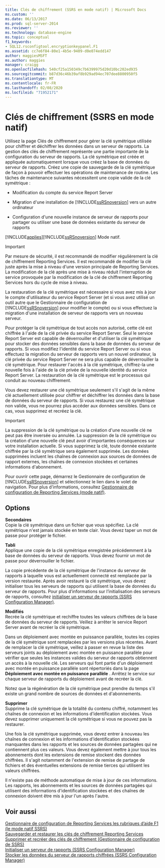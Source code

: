 ```yaml
---
title: Clés de chiffrement (SSRS en mode natif) | Microsoft Docs
ms.custom: ''
ms.date: 06/13/2017
ms.prod: sql-server-2014
ms.reviewer: ''
ms.technology: database-engine
ms.topic: conceptual
f1_keywords:
- SQL12.rsconfigtool.encryptionkeypanel.F1
ms.assetid: cc7e6f84-80e1-4b5e-9409-d0e074edd147
author: maggiesMSFT
ms.author: maggies
manager: craigg
ms.openlocfilehash: 540cf25a150349c7b6399975d20d10bc202ed935
ms.sourcegitcommit: b87d36c46b39af8b929ad94ec707dee8800950f5
ms.translationtype: MT
ms.contentlocale: fr-FR
ms.lasthandoff: 02/08/2020
ms.locfileid: "71952171"
---
```

# <a name="encryption-keys-ssrs-native-mode"></a>Clés de chiffrement (SSRS en mode natif)
  Utilisez la page Clés de chiffrement pour gérer la clé symétrique utilisée pour chiffrer et déchiffrer les données dans un serveur de rapports. La gestion des clés de chiffrement représente une partie importante de la configuration du serveur de rapports. La clé symétrique est créée et appliquée automatiquement lorsque vous créez la base de données du serveur de rapports. Créez une copie de sauvegarde de la clé symétrique de façon à pouvoir effectuer les opérations de maintenance de routine. Les tâches de maintenance suivantes nécessitent une copie valide de la clé symétrique :  
  
-   Modification du compte du service Report Server  
  
-   Migration d'une installation de [!INCLUDE[ssRSnoversion](../../includes/ssrsnoversion-md.md)] vers un autre ordinateur  
  
-   Configuration d'une nouvelle instance de serveur de rapports pour partager ou utiliser une base de données existante du serveur de rapports  
  
 [!INCLUDE[applies](../../includes/applies-md.md)][!INCLUDE[ssRSnoversion](../../includes/ssrsnoversion-md.md)] Mode natif.  
  
> [!IMPORTANT]  
>  Par mesure de sécurité, il est recommandé de modifier régulièrement la clé de chiffrement Reporting Services. Il est recommandé de modifier la clé juste après la mise à niveau d'une version principale de Reporting Services. La modification de la clé après une mise à niveau réduit l'interruption de service provoquée par la modification de la clé de chiffrement Reporting Services hors du cycle de mise à niveau.  
  
 La restauration de la clé symétrique est nécessaire si vous avez mis à jour le compte d'utilisateur du service Report Server (et si vous avez utilisé un outil autre que le Gestionnaire de configuration de [!INCLUDE[ssRSnoversion](../../includes/ssrsnoversion-md.md)] pour modifier le compte) ou si vous effectuez la migration d'une installation de serveur de rapports vers un nouveau serveur.  
  
 Pour protéger la clé symétrique de tout accès non autorisé, cette clé est chiffrée à l'aide de la clé privée du service Report Server. Seul le service Report Server est capable de déverrouiller et d'utiliser la clé symétrique pour stocker des données sensibles dans la base de données du serveur de rapports. Si vous modifiez l'identité du service Report Server ou si vous effectuez la migration du serveur de rapports vers un nouvel ordinateur, la clé privée du service Report Server ne sera plus capable de déverrouiller la clé symétrique. Pour restaurer l'accès à la clé symétrique, chiffrez-la une nouvelle fois à l'aide de la clé privée de la nouvelle identité du service Report Server. La restauration de la clé symétrique est le processus qui conduit au nouveau chiffrement.  
  
 Vous devez restaurer une clé symétrique seulement s'il s'agit de la même clé actuellement utilisée pour chiffrer et déchiffrer les données dans la base de données du serveur de rapports. Si vous restaurez une clé symétrique non valide, vous ne pourrez plus accéder aux données sensibles. Dans ce cas, vous supprimez et recréez la clé.  
  
> [!IMPORTANT]  
>  La suppression de la clé symétrique ou la création d'une nouvelle clé ne peut pas être inversée ou annulée. La suppression de la clé symétrique ou la création d'une nouvelle clé peut avoir d'importantes conséquences sur votre installation actuelle. Si vous supprimez la clé, toute donnée existante chiffrée par la clé symétrique sera également supprimée. Les données supprimées incluent les chaînes de connexion aux sources de données de rapport externes, les chaînes de connexion stockées et certaines informations d'abonnement.  
  
 Pour ouvrir cette page, démarrez le Gestionnaire de configuration de [!INCLUDE[ssRSnoversion](../../includes/ssrsnoversion-md.md)] et sélectionnez le lien dans le volet de navigation. Pour plus d’informations, consultez [Gestionnaire de configuration de Reporting Services &#40;mode natif&#41;](../../../2014/sql-server/install/reporting-services-configuration-manager-native-mode.md).  
  
## <a name="options"></a>Options  
 **Secondaires**  
 Copie la clé symétrique dans un fichier que vous spécifiez. La clé symétrique n'est jamais stockée en texte clair. Vous devez taper un mot de passe pour protéger le fichier.  
  
 **Tabli**  
 Applique une copie de la clé symétrique enregistrée précédemment à la base de données du serveur de rapports. Vous devez fournir un mot de passe pour déverrouiller le fichier.  
  
 La copie précédente de la clé symétrique de l'instance du serveur de rapports à laquelle vous est actuellement connecté est remplacée par la version restaurée. Après avoir restauré la clé symétrique, vous devez initialiser tous les serveurs de rapports qui utilisent la base de données du serveur de rapports. Pour plus d’informations sur l’initialisation des serveurs de rapports, consultez [initialiser un serveur de rapports &#40;SSRS Configuration Manager&#41;](../../reporting-services/install-windows/ssrs-encryption-keys-initialize-a-report-server.md).  
  
 **Modifiés**  
 Recrée la clé symétrique et rechiffre toutes les valeurs chiffrées de la base de données du serveur de rapports. Veillez à arrêter le service Report Server avant de recréer la clé symétrique.  
  
 Dans un déploiement avec montée en puissance parallèle, toutes les copies de la clé symétrique sont remplacées par les versions plus récentes. Avant de remplacer la clé symétrique, veillez à passer en revue la liste des serveurs joints au déploiement avec montée en puissance parallèle pour vérifier que seules les instances valides du serveur de rapports obtiennent un accès à la nouvelle clé. Les serveurs qui font partie d'un déploiement avec montée en puissance parallèle sont répertoriés dans la page **Déploiement avec montée en puissance parallèle** . Arrêtez le service sur chaque serveur de rapports du déploiement avant de recréer la clé.  
  
 Notez que la régénération de la clé symétrique peut prendre du temps s'il existe un grand nombre de sources de données et d'abonnements.  
  
 **Supprimer**  
 Supprime la clé symétrique de la totalité du contenu chiffré, notamment les chaînes de connexion et les informations d'identification stockées. Vous devez supprimer uniquement la clé symétrique si vous ne pouvez pas la restaurer.  
  
 Une fois la clé symétrique supprimée, vous devez entrer à nouveau les chaînes de connexion et les informations d'identification stockées manquantes dans les rapports et les sources de données partagées qui ne contiennent plus ces valeurs. Vous devez également mettre à jour tous les abonnements dont les extensions de remise stockent des données chiffrées. Il s'agit notamment de l'extension de remise de partage de fichiers et des éventuelles extensions de remise tierces qui utilisent les valeurs chiffrées.  
  
 Il n'existe pas de méthode automatique de mise à jour de ces informations. Les rapports, les abonnements et les sources de données partagées qui utilisent des informations d'identification stockées et des chaînes de connexion doivent être mis à jour l'un après l'autre.  
  
## <a name="see-also"></a>Voir aussi  
 [Gestionnaire de configuration de Reporting Services les rubriques d’aide F1 &#40;le mode natif SSRS&#41;](../../../2014/sql-server/install/reporting-services-configuration-manager-f1-help-topics-ssrs-native-mode.md)   
 [Sauvegarder et restaurer les clés de chiffrement Reporting Services](../../reporting-services/install-windows/ssrs-encryption-keys-back-up-and-restore-encryption-keys.md)   
 [Supprimer et recréer des clés de chiffrement &#40;Gestionnaire de configuration de SSRS&#41;](../../reporting-services/install-windows/ssrs-encryption-keys-delete-and-re-create-encryption-keys.md)   
 [Initialiser un serveur de rapports &#40;SSRS Configuration Manager&#41;](../../reporting-services/install-windows/ssrs-encryption-keys-initialize-a-report-server.md)   
 [Stocker les données du serveur de rapports chiffrées &#40;SSRS Configuration Manager&#41;](../../reporting-services/install-windows/ssrs-encryption-keys-store-encrypted-report-server-data.md)  
  
  
